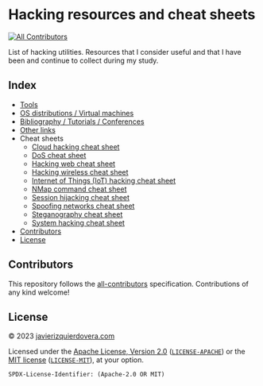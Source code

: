# Hacking resources and cheat sheets
<!-- ALL-CONTRIBUTORS-BADGE:START - Do not remove or modify this section -->
[![All Contributors](https://img.shields.io/badge/all_contributors-0-orange.svg?style=flat-square)](#contributors-)
<!-- ALL-CONTRIBUTORS-BADGE:END -->
List of hacking utilities. Resources that I consider useful and that I have been and continue to collect during my study.

## Index

 * [Tools](tools.md)
 * [OS distributions / Virtual machines](os-distribution-virual-machines.md)
 * [Bibliography / Tutorials / Conferences](bibliography-tutorials-conferences.md)
 * [Other links](other-links.md)
 * Cheat sheets
   * [Cloud hacking cheat sheet](cloud-hacking-cheat-sheets.md)
   * [DoS cheat sheet](dos-cheat-sheet.md)
   * [Hacking web cheat sheet](hacking-web-cheat-sheet.md)
   * [Hacking wireless cheat sheet](hacking-wireless-cheat-sheet.md)
   * [Internet of Things (IoT) hacking cheat sheet](iot-hacking-cheat-sheets.md)
   * [NMap command cheat sheet](nmap-cheat-sheet.md)
   * [Session hijacking cheat sheet](session-hijacking-cheat-sheet.md)
   * [Spoofing networks cheat sheet](spoofing-network-cheat-sheet.md)
   * [Steganography cheat sheet](steganography-cheat-sheet.md)
   * [System hacking cheat sheet](system-hacking-cheat-sheet.md)
 * [Contributors](#contributors)
 * [License](#license)


## Contributors 
<!-- ALL-CONTRIBUTORS-LIST:START - Do not remove or modify this section -->
<!-- prettier-ignore-start -->
<!-- markdownlint-disable -->
<!-- markdownlint-restore -->
<!-- prettier-ignore-end -->
<!-- ALL-CONTRIBUTORS-LIST:END -->

This repository follows the [all-contributors](https://github.com/all-contributors/all-contributors) specification. Contributions of any kind welcome!


## License

© 2023 [javierizquierdovera.com](https://javierizquierdovera.com)

Licensed under the [Apache License, Version 2.0](https://www.apache.org/licenses/LICENSE-2.0) ([`LICENSE-APACHE`](LICENSE-APACHE)) or the [MIT license](https://opensource.org/licenses/MIT) ([`LICENSE-MIT`](LICENSE-MIT)), at your option.

`SPDX-License-Identifier: (Apache-2.0 OR MIT)`